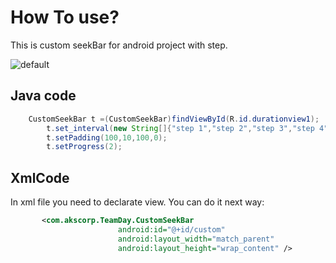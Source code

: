 
# How To use?

This is custom seekBar for android project with step. 

![default](https://cloud.githubusercontent.com/assets/13554528/21932841/69d04fb8-d9c4-11e6-92f1-0b3418b6ba97.PNG)


## Java code
```java
    CustomSeekBar t =(CustomSeekBar)findViewById(R.id.durationview1);
		t.set_interval(new String[]{"step 1","step 2","step 3","step 4","step 5"});
		t.setPadding(100,10,100,0);
		t.setProgress(2);
```
## XmlCode
In xml file you need to declarate view. You can do it next way:

```xml
       <com.akscorp.TeamDay.CustomSeekBar
                        android:id="@+id/custom"
                        android:layout_width="match_parent"
                        android:layout_height="wrap_content" />
```
